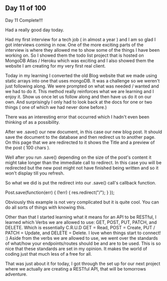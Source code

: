 Day 11 of 100
------------------

Day 11 Complete!!!

Had a really good day today.

Had my first interview for a tech job ( in almost a year ) and I am so glad I got interviews coming in now. One of the more exciting parts of the interview is where they allowed me to show some of the things I have been working on. So I showed them the todo list project that is hosted on MongoDB Atlas / Heroku which was exciting and I also showed them the website I am creating for my very first real client.

Today in my learning I converted the old Blog website that we made using static arrays into one that uses mongoDB. It was a challenge so we weren't just following along. We were prompted on what was needed / wanted and we had to do it. This method really reinforces what we are learning and I enjoy it. Show us once let us follow along and then have us do it on our own. And surprisingly I only had to look back at the docs for one or two things ( one of which we had never done before.)

There was an interesting error that occurred which I hadn't even been thinking of as a possibility.

After we .save() our new document, in this case our new blog post. It should save the document to the database and then redirect us to another page. On this page that we are redirected to it shows the Title and a preview of the post ( 100 chars ).

Well after you run .save() depending on the size of the post's content it might take longer than the immediate call to redirect. In this case you will be redirected but the new post might not have finished being written and so it won't display till you refresh.

So what we did is put the redirect into our .save() call's callback function.

Post.save(function(err) {
  (!err) {
    res.redirect("/");
  }
  });

Obviously this example is not very complicated but it is quite cool. You can do all sorts of things with knowing this.

Other than that I started learning what it means for an API to be RESTful, I learned which Verbs we are allowed to use: GET, POST, PUT, PATCH, and DELETE. Which is essentially C.R.U.D GET = Read, POST = Create, PUT / PATCH = Update, and DELETE = Delete. I love when things start to connect! :)
Aside from the verbs we are allowed to use, we went over the standards of what/how your endpoints/routes should be and are to be used. This is so nice that these standards are set in my opinion. It makes the world of coding just that much less of a free for all.

That was just about it for today, I got through the set up for our next project where we actually are creating a RESTful API, that will be tomorrows adventure.
